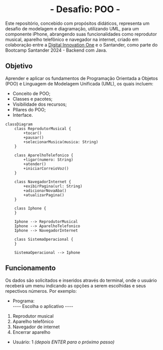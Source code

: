 <div align="center">
  <h1>- Desafio: POO -</h1>
</div>

Este repositório, concebido com propósitos didáticos, representa um desafio de modelagem e diagramação, utilizando UML, para um componente iPhone, abrangendo suas funcionalidades como reprodutor musical, aparelho telefônico e navegador na internet, criado em colaboração entre a [Digital Innovation One](https://www.dio.me/) e o Santander, como parte do Bootcamp Santander 2024 - Backend com Java.

## Objetivo

Aprender e aplicar os fundamentos de Programação Orientada a Objetos (POO) e Linguagem de Modelagem Unificada (UML), os quais incluem:

- Conceito de POO;
- Classes e pacotes;
- Visibilidade dos recursos;
- PIlares do POO;
- Interface.

```mermaid
classDiagram
    class ReprodutorMusical {
        +tocar()          
        +pausar()         
        +selecionarMusica(musica: String)
    }

    class AparelhoTelefonico {
        +ligar(numero: String)
        +atender()              
        +iniciarCorreioVoz() 
    }

    class NavegadorInternet {
        +exibirPagina(url: String)      
        +adicionarNovaAba()             
        +atualizarPagina()
    }

    class Iphone {
    }

    Iphone --> ReprodutorMusical
    Iphone --> AparelhoTelefonico
    Iphone --> NavegadorInternet

    class SistemaOperacional {
    }

    SistemaOperacional --> Iphone
```

## Funcionamento
Os dados são solicitados e inseridos através do terminal, onde o usuário receberá um menu indicando as opções a serem escolhidas e seus repectivos números. Por exemplo:

* Programa:  
---- Escolha o aplicativo ----  
1. Reprodutor musical  
2. Aparelho telefônico  
3. Navegador de internet  
4. Encerrar aparelho
* Usuário: 1 *(depois ENTER para o próximo passo)* 

</br>